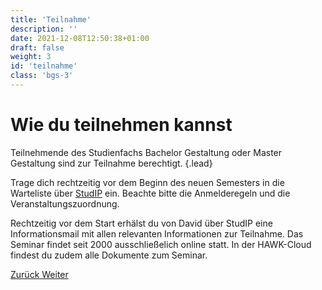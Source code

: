 ```yaml
---
title: 'Teilnahme'
description: ''
date: 2021-12-08T12:50:38+01:00
draft: false
weight: 3
id: 'teilnahme'
class: 'bgs-3'
---
```


# Wie du teilnehmen kannst

Teilnehmende des Studienfachs Bachelor Gestaltung oder Master Gestaltung sind zur Teilnahme berechtigt.
{.lead}

Trage dich rechtzeitig vor dem Beginn des neuen Semesters in die Warteliste über
<a href="https://studip.hawk.de/" target="hawk" rel="noopener noreferrer">StudIP</a> ein. Beachte bitte die Anmelderegeln und die Veranstaltungszuordnung.

Rechtzeitig vor dem Start erhälst du von David über StudIP eine Informationsmail mit allen relevanten Informationen zur Teilnahme. Das Seminar findet seit 2000 ausschließelich online statt. In der HAWK-Cloud findest du zudem alle Dokumente zum Seminar.

<div class="button-group">
  <a href="#lehre" class="button button--ghost">
    <span>Zurück</span>
  </a>

  <a href="#anmeldung" class="button">
    <span>Weiter</span>
  </a>
</div>
